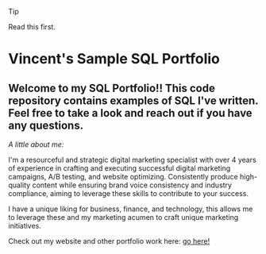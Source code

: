 > [!TIP]
> Read this first.
> 

# Vincent's Sample SQL Portfolio

## Welcome to my SQL Portfolio!! This code repository contains examples of SQL I've written. Feel free to take a look and reach out if you have any questions.

_A little about me:_

I'm a resourceful and strategic digital marketing specialist with over 4 years of experience in crafting and executing successful digital marketing campaigns, A/B testing, and website optimizing. Consistently produce high-quality content while ensuring brand voice consistency and industry compliance, aiming to leverage these skills to contribute to your success. 

I have a unique liking for business, finance, and technology, this allows me to leverage these and my marketing acumen to craft unique marketing initiatives. 

Check out my website and other portfolio work here: [go here!](https://vincentletsgo.com/bio)
